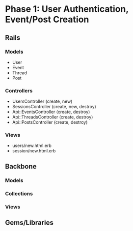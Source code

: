 # Phase 1: User Authentication, Event/Post Creation

## Rails
### Models
* User
* Event
* Thread
* Post

### Controllers
* UsersController (create, new)
* SessionsController (create, new, destroy)
* Api::EventsController (create, destroy)
* Api::ThreadsController (create, destroy)
* Api::PostsController (create, destroy)

### Views
* users/new.html.erb
* session/new.html.erb

## Backbone
### Models

### Collections

### Views

## Gems/Libraries
